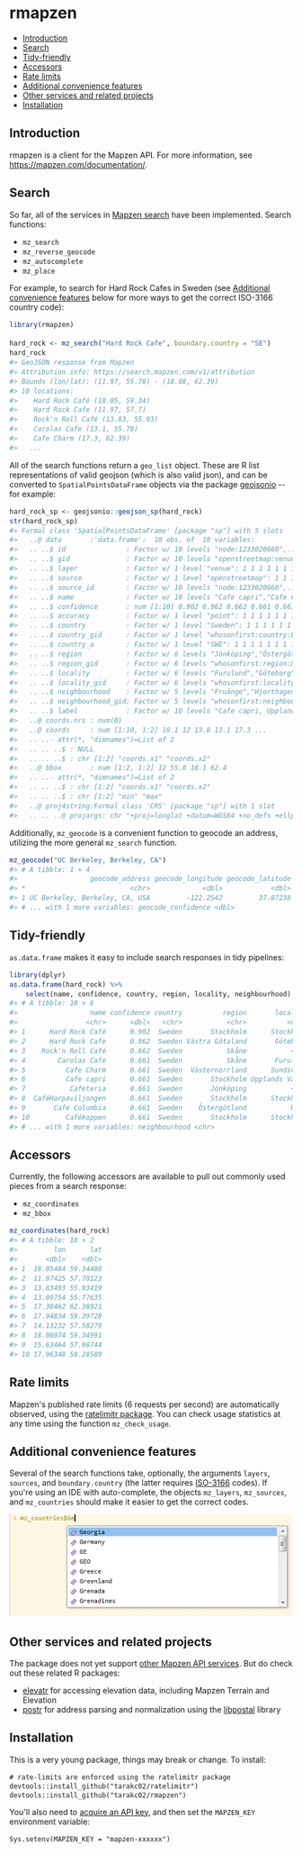 rmapzen
================

-   [Introduction](#introduction)
-   [Search](#search)
-   [Tidy-friendly](#tidy-friendly)
-   [Accessors](#accessors)
-   [Rate limits](#rate-limits)
-   [Additional convenience features](#additional-convenience-features)
-   [Other services and related projects](#other-services-and-related-projects)
-   [Installation](#installation)

<!-- README.md is generated from README.Rmd. Please edit that file -->
Introduction
------------

rmapzen is a client for the Mapzen API. For more information, see <https://mapzen.com/documentation/>.

Search
------

So far, all of the services in [Mapzen search](https://mapzen.com/documentation/search/) have been implemented. Search functions:

-   `mz_search`
-   `mz_reverse_geocode`
-   `mz_autocomplete`
-   `mz_place`

For example, to search for Hard Rock Cafes in Sweden (see [Additional convenience features](#additional-convenience-features) below for more ways to get the correct ISO-3166 country code):

``` r
library(rmapzen)

hard_rock <- mz_search("Hard Rock Cafe", boundary.country = "SE")
hard_rock
#> GeoJSON response from Mapzen
#> Attribution info: https://search.mapzen.com/v1/attribution 
#> Bounds (lon/lat): (11.97, 55.78) - (18.08, 62.39)
#> 10 locations:
#>    Hard Rock Café (18.05, 59.34)
#>    Hard Rock Cafe (11.97, 57.7)
#>    Rock'n Roll Café (13.83, 55.93)
#>    Carolas Cafe (13.1, 55.78)
#>    Cafe Charm (17.3, 62.39)
#>   ...
```

All of the search functions return a `geo_list` object. These are R list representations of valid geojson (which is also valid json), and can be converted to `SpatialPointsDataFrame` objects via the package [geojsonio](https://github.com/ropensci/geojsonio) -- for example:

``` r
hard_rock_sp <- geojsonio::geojson_sp(hard_rock)
str(hard_rock_sp)
#> Formal class 'SpatialPointsDataFrame' [package "sp"] with 5 slots
#>   ..@ data       :'data.frame':  10 obs. of  18 variables:
#>   .. ..$ id               : Factor w/ 10 levels "node:1233020660",..: 7 3 6 8 1 2 10 4 5 9
#>   .. ..$ gid              : Factor w/ 10 levels "openstreetmap:venue:node:1233020660",..: 7 3 6 8 1 2 10 4 5 9
#>   .. ..$ layer            : Factor w/ 1 level "venue": 1 1 1 1 1 1 1 1 1 1
#>   .. ..$ source           : Factor w/ 1 level "openstreetmap": 1 1 1 1 1 1 1 1 1 1
#>   .. ..$ source_id        : Factor w/ 10 levels "node:1233020660",..: 7 3 6 8 1 2 10 4 5 9
#>   .. ..$ name             : Factor w/ 10 levels "Cafe capri","Cafe Charm",..: 9 8 10 7 2 1 6 4 3 5
#>   .. ..$ confidence       : num [1:10] 0.902 0.962 0.662 0.661 0.661 0.661 0.661 0.661 0.661 0.661
#>   .. ..$ accuracy         : Factor w/ 1 level "point": 1 1 1 1 1 1 1 1 1 1
#>   .. ..$ country          : Factor w/ 1 level "Sweden": 1 1 1 1 1 1 1 1 1 1
#>   .. ..$ country_gid      : Factor w/ 1 level "whosonfirst:country:85633789": 1 1 1 1 1 1 1 1 1 1
#>   .. ..$ country_a        : Factor w/ 1 level "SWE": 1 1 1 1 1 1 1 1 1 1
#>   .. ..$ region           : Factor w/ 6 levels "Jönköping","Östergötland",..: 4 6 3 3 5 4 1 4 2 4
#>   .. ..$ region_gid       : Factor w/ 6 levels "whosonfirst:region:85688377",..: 5 4 1 1 6 5 2 5 3 5
#>   .. ..$ locality         : Factor w/ 6 levels "Furulund","Göteborg",..: 4 2 NA 1 5 6 NA 4 3 4
#>   .. ..$ locality_gid     : Factor w/ 6 levels "whosonfirst:locality:101752295",..: 2 1 NA 6 3 4 NA 2 5 2
#>   .. ..$ neighbourhood    : Factor w/ 5 levels "Fruänge","Hjorthagen",..: 5 4 NA NA NA 3 NA 2 NA 1
#>   .. ..$ neighbourhood_gid: Factor w/ 5 levels "whosonfirst:neighbourhood:85902171",..: 5 4 NA NA NA 2 NA 1 NA 3
#>   .. ..$ label            : Factor w/ 10 levels "Cafe capri, Upplands Väsby, Sweden",..: 9 8 10 7 2 1 6 4 3 5
#>   ..@ coords.nrs : num(0) 
#>   ..@ coords     : num [1:10, 1:2] 18.1 12 13.8 13.1 17.3 ...
#>   .. ..- attr(*, "dimnames")=List of 2
#>   .. .. ..$ : NULL
#>   .. .. ..$ : chr [1:2] "coords.x1" "coords.x2"
#>   ..@ bbox       : num [1:2, 1:2] 12 55.8 18.1 62.4
#>   .. ..- attr(*, "dimnames")=List of 2
#>   .. .. ..$ : chr [1:2] "coords.x1" "coords.x2"
#>   .. .. ..$ : chr [1:2] "min" "max"
#>   ..@ proj4string:Formal class 'CRS' [package "sp"] with 1 slot
#>   .. .. ..@ projargs: chr "+proj=longlat +datum=WGS84 +no_defs +ellps=WGS84 +towgs84=0,0,0"
```

Additionally, `mz_geocode` is a convenient function to geocode an address, utilizing the more general `mz_search` function.

``` r
mz_geocode("UC Berkeley, Berkeley, CA")
#> # A tibble: 1 × 4
#>                  geocode_address geocode_longitude geocode_latitude
#> *                          <chr>             <dbl>            <dbl>
#> 1 UC Berkeley, Berkeley, CA, USA         -122.2542         37.87238
#> # ... with 1 more variables: geocode_confidence <dbl>
```

Tidy-friendly
-------------

`as.data.frame` makes it easy to include search responses in tidy pipelines:

``` r
library(dplyr)
as.data.frame(hard_rock) %>%
    select(name, confidence, country, region, locality, neighbourhood)
#> # A tibble: 10 × 6
#>                  name confidence country          region       locality
#>                 <chr>      <dbl>   <chr>           <chr>          <chr>
#> 1      Hard Rock Café      0.902  Sweden       Stockholm      Stockholm
#> 2      Hard Rock Cafe      0.962  Sweden Västra Götaland       Göteborg
#> 3    Rock'n Roll Café      0.662  Sweden           Skåne           <NA>
#> 4        Carolas Cafe      0.661  Sweden           Skåne       Furulund
#> 5          Cafe Charm      0.661  Sweden  Västernorrland      Sundsvall
#> 6          Cafe capri      0.661  Sweden       Stockholm Upplands Väsby
#> 7           Cafeteria      0.661  Sweden       Jönköping           <NA>
#> 8  CaféHarpaviljongen      0.661  Sweden       Stockholm      Stockholm
#> 9       Cafe Columbia      0.661  Sweden    Östergötland           Kisa
#> 10         Cafékoppen      0.661  Sweden       Stockholm      Stockholm
#> # ... with 1 more variables: neighbourhood <chr>
```

Accessors
---------

Currently, the following accessors are available to pull out commonly used pieces from a search response:

-   `mz_coordinates`
-   `mz_bbox`

``` r
mz_coordinates(hard_rock)
#> # A tibble: 10 × 2
#>         lon      lat
#>       <dbl>    <dbl>
#> 1  18.05484 59.34408
#> 2  11.97425 57.70123
#> 3  13.83493 55.93419
#> 4  13.09754 55.77635
#> 5  17.30462 62.38921
#> 6  17.94834 59.39728
#> 7  14.13232 57.58279
#> 8  18.08074 59.34991
#> 9  15.63464 57.98744
#> 10 17.96348 59.28589
```

Rate limits
-----------

Mapzen's published rate limits (6 requests per second) are automatically observed, using the [ratelimitr package](https://github.com/tarakc02/ratelimitr). You can check usage statistics at any time using the function `mz_check_usage`.

Additional convenience features
-------------------------------

Several of the search functions take, optionally, the arguments `layers`, `sources`, and `boundary.country` (the latter requires [ISO-3166](https://en.wikipedia.org/wiki/ISO_3166) codes). If you're using an IDE with auto-complete, the objects `mz_layers`, `mz_sources`, and `mz_countries` should make it easier to get the correct codes.

![Easy lookup for ISO-3166 codes](fig/mz-countries.png)

Other services and related projects
-----------------------------------

The package does not yet support [other Mapzen API services](https://mapzen.com/documentation/). But do check out these related R packages:

-   [elevatr](https://github.com/jhollist/elevatr) for accessing elevation data, including Mapzen Terrain and Elevation
-   [postr](https://github.com/Ironholds/poster) for address parsing and normalization using the [libpostal](https://github.com/openvenues/libpostal) library

Installation
------------

This is a very young package, things may break or change. To install:

    # rate-limits are enforced using the ratelimitr package
    devtools::install_github("tarakc02/ratelimitr")
    devtools::install_github("tarakc02/rmapzen")

You'll also need to [acquire an API key](https://mapzen.com/developers), and then set the `MAPZEN_KEY` environment variable:

    Sys.setenv(MAPZEN_KEY = "mapzen-xxxxxx")
